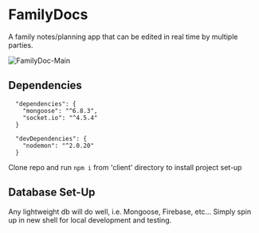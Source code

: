 # FamilyDocs
A family notes/planning app that can be edited in real time by multiple parties. 

![FamilyDoc-Main](https://user-images.githubusercontent.com/85768337/211174933-f7ae97ab-6929-473e-8092-a0993a3ebd68.png)

## Dependencies
```
  "dependencies": {
    "mongoose": "^6.8.3",
    "socket.io": "^4.5.4"
  }
    
  "devDependencies": {
    "nodemon": "^2.0.20"
  }
  ```
  Clone repo and run `npm i` from 'client' directory to install project set-up

## Database Set-Up
Any lightweight db will do well, i.e. Mongoose, Firebase, etc... Simply spin up in new shell for local development and testing.  
